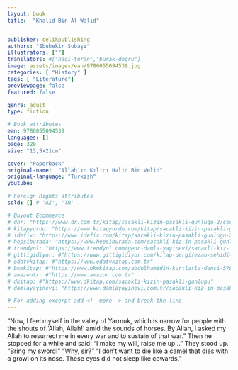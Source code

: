 ```yaml
---
layout: book
title:  "Khalid Bin Al-Walid"


publisher: celikpublishing
authors: "Ebubekir Subaşı"
illustrators: [""]
translators: #["naci-turan","burak-dogru"]
image: assets/images/ean/9786055094539.jpg
categories: [ "History" ]
tags: [ "Literature"]
previewpage: false
featured: false

genre: adult
type: fiction

# Book attributes
ean: 9786055094539
languages: []
page: 320
size: "13,5x21cm"

cover: "Paperback"
original-name:  "Allah'ın Kılıcı Halid Bin Velid"
original-language: "Turkish"
youtube:

# Foreign Rights attributes
sold: [] # 'AZ', 'TR'

# Buyout Ecommerce
# dnr: "https://www.dr.com.tr/kitap/sacakli-kizin-pasakli-gunlugu-2/cocuk-ve-genclik/genclik-10-yas/roman-oyku/urunno=0001893059001"
# kitapyurdu: "https://www.kitapyurdu.com/kitap/sacakli-kizin-pasakli-gunlugu-2-/560122.html&filter_name=Sa%C3%A7akl%C4%B1+K%C4%B1z%27%C4%B1n+Pasakl%C4%B1+G%C3%BCnl%C3%BC%C4%9F%C3%BC+2"
# idefix: "https://www.idefix.com/kitap/sacakli-kizin-pasakli-gunlugu-2/cocuk-ve-genclik/genclik-10-yas/roman-oyku/urunno=0001893059001"
# hepsiburada: "https://www.hepsiburada.com/sacakli-kiz-in-pasakli-gunlugu-2-damla-yayinevi-p-HBV000012ER86"
# trendyol: "https://www.trendyol.com/genc-damla-yayinevi/sacakli-kiz-in-pasakli-gunlugu-2-p-54825777"
# gittigidiyor: #"https://www.gittigidiyor.com/kitap-dergi/ezan-sehidi-adnan-menderes_pdp_732728793"
# odatvkitap: #"https://www.odatvkitap.com.tr"
# bkmkitap: #"https://www.bkmkitap.com/abdulhamidin-kurtlarla-dansi-578226"
# amazontr: #"https://www.amazon.com.tr"
# dkitap: #"https://www.dkitap.com/sacakli-kizin-pasakli-gunlugu"
# damlayayinevi: "https://www.damlayayinevi.com.tr/sacakli-kiz-in-pasakli-gunlugu-2-bu-iste-bi-terslik-var"

# For adding excerpt add <!--more--> and break the line
---
```

“Now, I feel myself in the valley of Yarmuk, which
is narrow for people with the shouts of ‘Allah,
Allah!’ amid the sounds of horses. By Allah, I asked
my Allah to resurrect me in every war and to sustain of that war.”
Then he stopped for a while and said:
“I make my will, raise me up…”
They stood up. “Bring my sword!” “Why, sir?”
“I don’t want to die like a camel that dies with a
growl on its nose. These eyes did not sleep like
cowards.”
<!--more--> 

